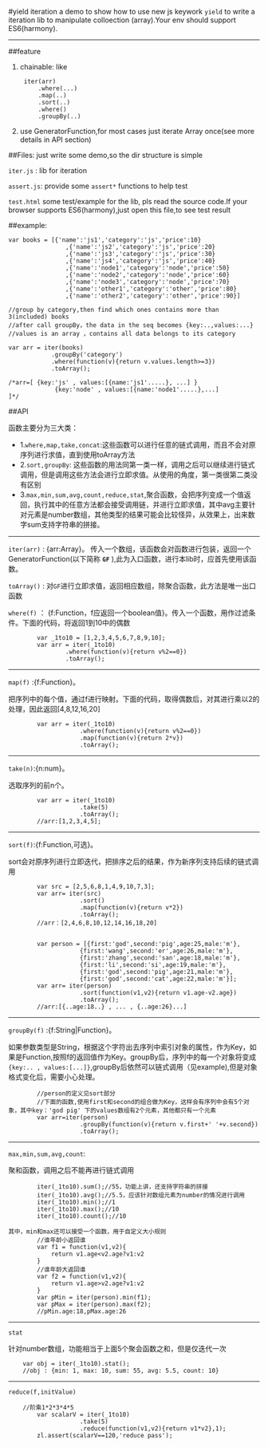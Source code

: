 #yield iteration
a demo to show how to use new js keywork `yield` to write a iteration lib to manipulate colloection (array).Your env should support ES6(harmony).

---
##feature
1. chainable: like
	 	
		iter(arr)
			.where(...)
			.map(..)
			.sort(..)
			.where()
			.groupBy(..)
2. use GeneratorFunction,for most cases just iterate Array once(see more details in API section)

##Files:
just write some demo,so the dir structure is simple

`iter.js` : lib for iteration

`assert.js`: provide some `assert*` functions to help test

`test.html` some test/example for the lib, pls read the source code.If your browser supports ES6(harmony),just open this file,to see test result
	

##example:


	var books = [{'name':'js1','category':'js','price':10}
					,{'name':'js2','category':'js','price':20}
					,{'name':'js3','category':'js','price':30}
					,{'name':'js4','category':'js','price':40}
					,{'name':'node1','category':'node','price':50}
					,{'name':'node2','category':'node','price':60}
					,{'name':'node3','category':'node','price':70}
					,{'name':'other1','category':'other','price':80}
					,{'name':'other2','category':'other','price':90}]

	//group by category,then find which ones contains more than 3(included) books
	//after call groupBy，the data in the seq becomes {key:..,values:...}
	//values is an array ，contains all data belongs to its category
 
	var arr = iter(books)
				.groupBy('category')
				.where(function(v){return v.values.length>=3})
				.toArray();

	/*arr=[ {key:'js' , values:[{name:'js1'.....}, ...] }
				 {key:'node' , values:[{name:'node1'.....},...]
	]*/




##API

函数主要分为三大类：

- 1.`where,map,take,concat`:这些函数可以进行任意的链式调用，而且不会对原序列进行求值，直到使用toArray方法
- 2.`sort,groupBy`: 这些函数的用法同第一类一样，调用之后可以继续进行链式调用，但是调用这些方法会进行立即求值。从使用的角度，第一类很第二类没有区别
- 3.`max,min,sum,avg,count,reduce,stat`,聚合函数，会把序列变成一个值返回，执行其中的任意方法都会接受调用链，并进行立即求值，其中avg主要针对元素是number数组，其他类型的结果可能会比较怪异，从效果上，出来数字sum支持字符串的拼接。

---
`iter(arr)` : {arr:Array}。 传入一个数组，该函数会对函数进行包装，返回一个GeneratorFunction(以下简称 **`GF`** ),此为入口函数，进行本lib时，应首先使用该函数。

`toArray()` : 对`GF`进行立即求值，返回相应数组，除聚合函数，此方法是唯一出口函数
	
`where(f)` ： {f:Function，f应返回一个boolean值}。传入一个函数，用作过滤条件。下面的代码，将返回1到10中的偶数
	
			var _1to10 = [1,2,3,4,5,6,7,8,9,10];
			var arr = iter(_1to10)
					.where(function(v){return v%2==0})
					.toArray();

---

`map(f)` :{f:Function}。

把序列中的每个值，通过f进行映射。下面的代码，取得偶数后，对其进行乘以2的处理，因此返回[4,8,12,16,20]
			
			var arr = iter(_1to10)
						.where(function(v){return v%2==0})
						.map(function(v){return 2*v})
						.toArray();

---

`take(n)`:{n:num}。

选取序列的前n个。
			
			var arr = iter(_1to10)
						.take(5)
						.toArray();
			//arr:[1,2,3,4,5];

---

`sort(f)`:{f:Function,可选}。

sort会对原序列进行立即迭代，把排序之后的结果，作为新序列支持后续的链式调用
			
			var src = [2,5,6,8,1,4,9,10,7,3];
			var arr= iter(src)
						.sort()
						.map(function(v){return v*2})
						.toArray();
			//arr：[2,4,6,8,10,12,14,16,18,20]
			

			var person = [{first:'god',second:'pig',age:25,male:'m'},
						{first:'wang',second:'er',age:26,male:'m'},
						{first:'zhang',second:'san',age:18,male:'m'},
						{first:'li',second:'si',age:19,male:'m'},
						{first:'god',second:'pig',age:21,male:'m'},
						{first:'god',second:'cat',age:22,male:'m'}];
			var arr= iter(person)
						.sort(function(v1,v2){return v1.age-v2.age})
						.toArray();
			//arr:[{..age:18..} , ... , {..age:26}...]

---

`groupBy(f)` :{f:String|Function}。

如果参数类型是String，根据这个字符出去序列中索引对象的属性，作为Key，如果是Function,按照f的返回值作为Key。groupBy后，序列中的每一个对象将变成`{key:.. , values:[...]}`,groupBy后依然可以链式调用（见example),但是对象格式变化后，需要小心处理。

			//person的定义见sort部分
			//下面的函数,使用first和second的组合做为Key，这样会有序列中会有5个对象，其中key：'god pig' 下的values数组有2个元素，其他都只有一个元素
			var arr=iter(person)
						.groupBy(function(v){return v.first+' '+v.second})
						.toArray();

---
			
`max,min,sum,avg,count`:

聚和函数，调用之后不能再进行链式调用
			
			iter(_1to10).sum();//55，功能上讲，还支持字符串的拼接
			iter(_1to10).avg();//5.5，应该针对数组元素为number的情况进行调用
			iter(_1to10).min();//1
			iter(_1to10).max();//10
			iter(_1to10).count();//10

 	其中，min和max还可以接受一个函数，用于自定义大小规则
			//谁年龄小返回谁			
			var f1 = function(v1,v2){
				return v1.age<v2.age?v1:v2
			}
			//谁年龄大返回谁	
			var f2 = function(v1,v2){
				return v1.age>v2.age?v1:v2
			}
			var pMin = iter(person).min(f1);
			var pMax = iter(person).max(f2);
			//pMin.age:18,pMax.age:26

---

`stat` 

针对number数组，功能相当于上面5个聚会函数之和，但是仅迭代一次
		
		var obj = iter(_1to10).stat();
		//obj : {min: 1, max: 10, sum: 55, avg: 5.5, count: 10} 

---
`reduce(f,initValue)`
		
		//阶乘1*2*3*4*5
			var scalarV = iter(_1to10)
						.take(5)
						.reduce(function(v1,v2){return v1*v2},1);
			zl.assert(scalarV==120,'reduce pass');
			
